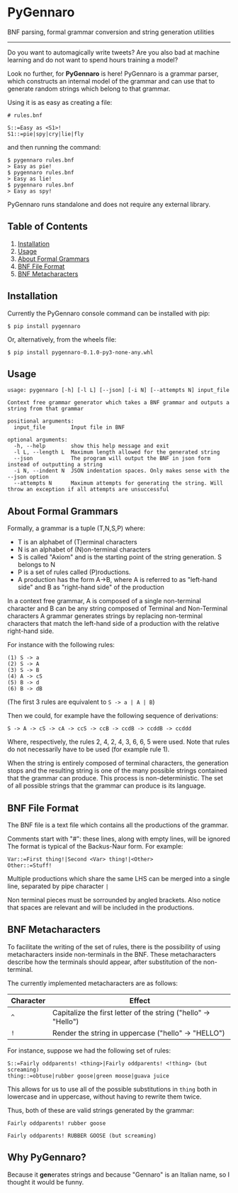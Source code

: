 PyGennaro
==========

BNF parsing, formal grammar conversion and string generation utilities

------------------------------------------------------------------------

Do you want to automagically write tweets? Are you also bad at machine learning and do not want to spend hours training a model?

Look no further, for **PyGennaro** is here! PyGennaro is a grammar parser, which constructs an internal model of the grammar and can use that to generate random strings which belong to that grammar.

Using it is as easy as creating a file:

```
# rules.bnf

S::=Easy as <S1>!
S1::=pie|spy|cry|lie|fly
```

and then running the command:

```
$ pygennaro rules.bnf
> Easy as pie!
$ pygennaro rules.bnf
> Easy as lie!
$ pygennaro rules.bnf
> Easy as spy!
```

PyGennaro runs standalone and does not require any external library.

Table of Contents
-----------------
1. [Installation](#installation)
2. [Usage](#usage)
3. [About Formal Grammars](#about-formal-grammars)
4. [BNF File Format](#bnf-file-format)
5. [BNF Metacharacters](#bnf-metacharacters)

Installation
------------

Currently the PyGennaro console command can be installed with pip:

```
$ pip install pygennaro
```

Or, alternatively, from the wheels file:

```
$ pip install pygennaro-0.1.0-py3-none-any.whl
```


Usage
-----

```
usage: pygennaro [-h] [-l L] [--json] [-i N] [--attempts N] input_file

Context free grammar generator which takes a BNF grammar and outputs a string from that grammar

positional arguments:
  input_file        Input file in BNF

optional arguments:
  -h, --help        show this help message and exit
  -l L, --length L  Maximum length allowed for the generated string
  --json            The program will output the BNF in json form instead of outputting a string
  -i N, --indent N  JSON indentation spaces. Only makes sense with the --json option
  --attempts N      Maximum attempts for generating the string. Will throw an exception if all attempts are unsuccessful
```

About Formal Grammars
---------------------

Formally, a grammar is a tuple (T,N,S,P) where:

- T is an alphabet of (T)erminal characters
- N is an alphabet of (N)on-terminal characters
- S is called "Axiom" and is the starting point of the string generation. S belongs to N
- P is a set of rules called (P)roductions.
- A production has the form A->B, where A is referred to as "left-hand side" and B as "right-hand side" of the production

In a context free grammar, A is composed of a single non-terminal character and B can be any string composed of Terminal and Non-Terminal characters
A grammar generates strings by replacing non-terminal characters that match the left-hand side of a production with the relative right-hand side.

For instance with the following rules:

```
(1) S -> a
(2) S -> A
(3) S -> B
(4) A -> cS
(5) B -> d
(6) B -> dB
```

(The first 3 rules are equivalent to `S -> a | A | B`)

Then we could, for example have the following sequence of derivations:

```
S -> A -> cS -> cA -> ccS -> ccB -> ccdB -> ccddB -> ccddd
```

Where, respectively, the rules 2, 4, 2, 4, 3, 6, 6, 5 were used. Note that rules do not necessarily have to be used (for example rule 1).

When the string is entirely composed of terminal characters, the generation stops and the resulting string is one of the many possible strings contained that the grammar can produce. This process is non-deterministic. The set of all possible strings that the grammar can produce is its language.

BNF File Format
---------------

The BNF file is a text file which contains all the productions of the grammar.

Comments start with "#": these lines, along with empty lines, will be ignored
The format is typical of the Backus-Naur form. For example:

```
Var::=First thing!|Second <Var> thing!|<Other>
Other::=Stuff!
```

Multiple productions which share the same LHS can be merged into a single line, separated by pipe character `|`

Non terminal pieces must be sorrounded by angled brackets. Also notice that spaces are relevant and will be included in the productions.

BNF Metacharacters
------------------

To facilitate the writing of the set of rules, there is the possibility of using metacharacters inside non-terminals in the BNF.
These metacharacters describe how the terminals should appear, after substitution of the non-terminal.

The currently implemented metacharacters are as follows:

| Character | Effect |
| --------- | ------ |
| `^`       | Capitalize the first letter of the string ("hello" -> "Hello") |
| `!`       | Render the string in uppercase ("hello" -> "HELLO") |

For instance, suppose we had the following set of rules:

```
S::=Fairly oddparents! <thing>|Fairly oddparents! <!thing> (but screaming)
thing::=obtuse|rubber goose|green moose|guava juice
```

This allows for us to use all of the possible substitutions in `thing` both in lowercase and in uppercase, without having to rewrite them twice.

Thus, both of these are valid strings generated by the grammar:

```
Fairly oddparents! rubber goose

Fairly oddparents! RUBBER GOOSE (but screaming)
```

Why PyGennaro?
--------------

Because it **gen**erates strings and because "Gennaro" is an Italian name, so I thought it would be funny.
